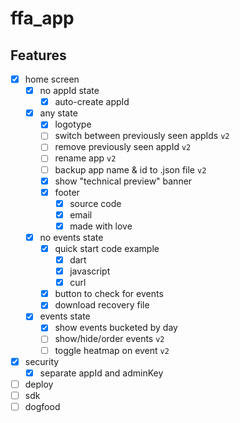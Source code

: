 # ffa_app

## Features

- [x] home screen
    - [x] no appId state
        - [x] auto-create appId
    - [x] any state
        - [x] logotype
        - [ ] switch between previously seen appIds `v2`
        - [ ] remove previously seen appId `v2`
        - [ ] rename app `v2`
        - [ ] backup app name & id to .json file `v2`
        - [x] show "technical preview" banner
        - [x] footer
            - [x] source code
            - [x] email
            - [x] made with love
    - [x] no events state
        - [x] quick start code example
            - [x] dart
            - [x] javascript
            - [x] curl
        - [x] button to check for events
        - [x] download recovery file
    - [x] events state
        - [x] show events bucketed by day
        - [ ] show/hide/order events `v2`
        - [ ] toggle heatmap on event `v2`
- [x] security
    - [x] separate appId and adminKey
- [ ] deploy
- [ ] sdk
- [ ] dogfood
